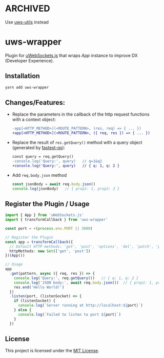 # ARCHIVED
Use [uws-utils](https://github.com/rtritto/uws-utils) instead

# uws-wrapper

Plugin for [uWebSockets.js](https://github.com/uNetworking/uWebSockets.js) that wraps _App_ instance to improve DX (Developer Experience).

## Installation
```sh
yarn add uws-wrapper
```

## Changes/Features:
- Replace the parameters in the callback of the http request functions with a context object:

  ```diff
  -app[<HTTP_METHOD>](<ROUTE_PATTERN>, (res, req) => { ... })
  +app[<HTTP_METHOD>](<ROUTE_PATTERN>, ({ req, res }) => { ... })
  ```
- Replace the result of `res.getQuery()` method with a query object (generated by [fastest-qs](https://github.com/rtritto/fastest-qs)):

  ```diff
  const query = req.getQuery()
  -console.log('Query:', query)   // q=1&q2
  +console.log('Query:', query)   // { q: 1, q: 2 }
  ```
- Add `req.body.json` method

  ```ts
  const jsonBody = await req.body.json()
  console.log(jsonBody)   // { prop1: 1, prop2: 2 }
  ```

## Register the Plugin / Usage
```ts
import { App } from 'uWebSockets.js'
import { transformCallback } from 'uws-wrapper'

const port = +(process.env.PORT || 3000)

// Register the Plugin
const app = transformCallback({
  // Default HTTP methods: 'get', 'post', 'options', 'del', 'patch', 'put', 'head', 'connect', 'trace', 'any'
  httpMethods: new Set(['get', 'post'])
})(App())

// Usage
app
  .get(pattern, async ({ req, res }) => {
    console.log('Query:', req.getQuery())   // { q: 1, q: 2 }
    console.log('JSON body:', await req.body.json())  // { prop1: 1, prop2: 2 }
    res.end('Hello World!')
  })
  .listen(port, (listenSocket) => {
    if (listenSocket) {
      console.log(`Server running at http://localhost:${port}`)
    } else {
      console.log(`Failed to listen to port ${port}`)
    }
  })
```

## License

This project is licensed under the [MIT License](LICENSE).
